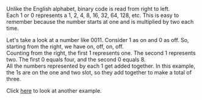Unlike the English alphabet, binary code is read from right to left.  
Each 1 or 0 represents a 1, 2, 4, 8, 16, 32, 64, 128, etc. This is easy to remember because the number starts at one and is multiplied by two each time.  

Let's take a look at a number like 0011. Consider 1 as on and 0 as off. So, starting from the right, we have on, off, on, off.  
Counting from the right, the first 1 represents one. The second 1 represents two. The first 0 equals four, and the second 0 equals 8.  
All the numbers represented by each 1 get added together. In this example, the 1s are on the one and two slot, so they add together to make a total of three.  

Click [here](second.md) to look at another example.  

